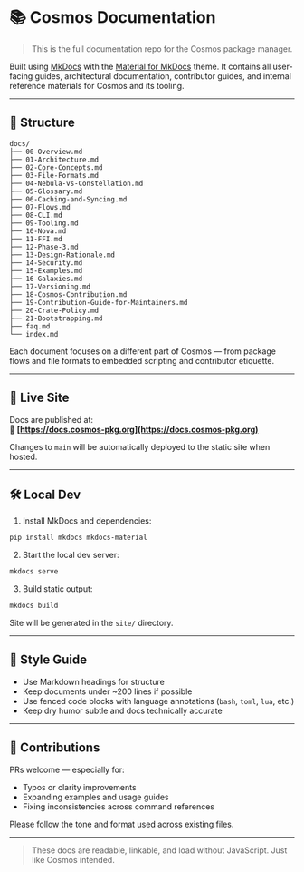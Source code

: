 # 📚 Cosmos Documentation

> This is the full documentation repo for the Cosmos package manager.

Built using [MkDocs](https://www.mkdocs.org/) with the [Material for MkDocs](https://squidfunk.github.io/mkdocs-material/) theme. It contains all user-facing guides, architectural documentation, contributor guides, and internal reference materials for Cosmos and its tooling.

---

## 🧭 Structure

```
docs/
├── 00-Overview.md
├── 01-Architecture.md
├── 02-Core-Concepts.md
├── 03-File-Formats.md
├── 04-Nebula-vs-Constellation.md
├── 05-Glossary.md
├── 06-Caching-and-Syncing.md
├── 07-Flows.md
├── 08-CLI.md
├── 09-Tooling.md
├── 10-Nova.md
├── 11-FFI.md
├── 12-Phase-3.md
├── 13-Design-Rationale.md
├── 14-Security.md
├── 15-Examples.md
├── 16-Galaxies.md
├── 17-Versioning.md
├── 18-Cosmos-Contribution.md
├── 19-Contribution-Guide-for-Maintainers.md
├── 20-Crate-Policy.md
├── 21-Bootstrapping.md
├── faq.md
└── index.md
```

Each document focuses on a different part of Cosmos — from package flows and file formats to embedded scripting and contributor etiquette.

---

## 🚀 Live Site

Docs are published at:  
🔗 **[https://docs.cosmos-pkg.org](https://docs.cosmos-pkg.org)**

Changes to `main` will be automatically deployed to the static site when hosted.

---

## 🛠️ Local Dev

1. Install MkDocs and dependencies:

```bash
pip install mkdocs mkdocs-material
```

2. Start the local dev server:

```bash
mkdocs serve
```

3. Build static output:

```bash
mkdocs build
```

Site will be generated in the `site/` directory.

---

## 📄 Style Guide

- Use Markdown headings for structure
- Keep documents under ~200 lines if possible
- Use fenced code blocks with language annotations (`bash`, `toml`, `lua`, etc.)
- Keep dry humor subtle and docs technically accurate

---

## 🙏 Contributions

PRs welcome — especially for:
- Typos or clarity improvements
- Expanding examples and usage guides
- Fixing inconsistencies across command references

Please follow the tone and format used across existing files.

---

> These docs are readable, linkable, and load without JavaScript. Just like Cosmos intended.

